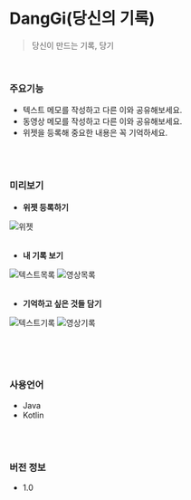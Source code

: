 # DangGi(당신의 기록)
> 당신이 만드는 기록, 당기
<br/>

### 주요기능
* 텍스트 메모를 작성하고 다른 이와 공유해보세요.
* 동영상 메모를 작성하고 다른 이와 공유해보세요.
* 위젯을 등록해 중요한 내용은 꼭 기억하세요.

<br></br>
### 미리보기
* **위젯 등록하기**

![위젯](./screenshot/위젯.jpg)
<br></br>

* **내 기록 보기**

![텍스트목록](./screenshot/목록_텍스트.jpg)
![영상목록](./screenshot/목록_영상.jpg)
<br></br>
* **기억하고 싶은 것들 담기**

![텍스트기록](./screenshot/기록하기_텍스트.jpg)
![영상기록](./screenshot/기록하기_영상.jpg)
<br></br>


<br></br>
### 사용언어
* Java
* Kotlin

<br></br>
### 버전 정보
* 1.0
